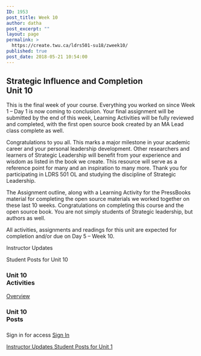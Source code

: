 ```yaml
---
ID: 1953
post_title: Week 10
author: datha
post_excerpt: ""
layout: page
permalink: >
  https://create.twu.ca/ldrs501-su18/zweek10/
published: true
post_date: 2018-05-21 10:54:00
---
```

<!--themify_builder_static--><h2>Strategic Influence and Completion<br/>Unit 10</h2>
 <p>This is the final week of your course. Everything you worked on since Week 1 &#8211; Day 1 is now coming to conclusion. Your final assignment will be submitted by the end of this week, Learning Activities will be fully reviewed and completed, with the first open source book created by an MA Lead class complete as well.</p><p>Congratulations to you all. This marks a major milestone in your academic career and your personal leadership development. Other researchers and learners of Strategic Leadership will benefit from your experience and wisdom as listed in the book we create. This resource will serve as a reference point for many and an inspiration to many more. Thank you for participating in LDRS 501 OL and studying the discipline of Strategic Leadership.</p><p>The Assignment outline, along with a Learning Activity for the PressBooks material for completing the open source materials we worked together on these last 10 weeks. Congratulations on completing this course and the open source book. You are not simply students of Strategic leadership, but authors as well.</p><p>All activities, assignments and readings for this unit are expected for completion and/or due on Day 5 &#8211; Week 10.</p>
 
 Instructor Updates 
 
 Student Posts for Unit 10 
<h3>Unit 10<br/>Activities</h3>
 
 <a href="https://create.twu.ca/ldrs501-su18/unit-10/"> Overview </a> 
<h3>Unit 10<br/>Posts</h3>
 
 <h3></h3> Sign in for access 
 <a href="https://create.twu.ca/wp-admin"> Sign In </a> 
 
 <a href="https://create.twu.ca/ldrs501-su18/category/u10-updates"> Instructor Updates </a> <a href="https://create.twu.ca/ldrs501-su18/category/unit-10"> Student Posts for Unit 1 </a><!--/themify_builder_static-->